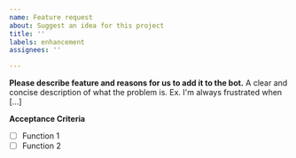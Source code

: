 ```yaml
---
name: Feature request
about: Suggest an idea for this project
title: ''
labels: enhancement
assignees: ''

---
```


**Please describe feature and reasons for us to add it to the bot.**
A clear and concise description of what the problem is. Ex. I'm always frustrated when [...]

**Acceptance Criteria**
- [ ] Function 1
- [ ] Function 2
